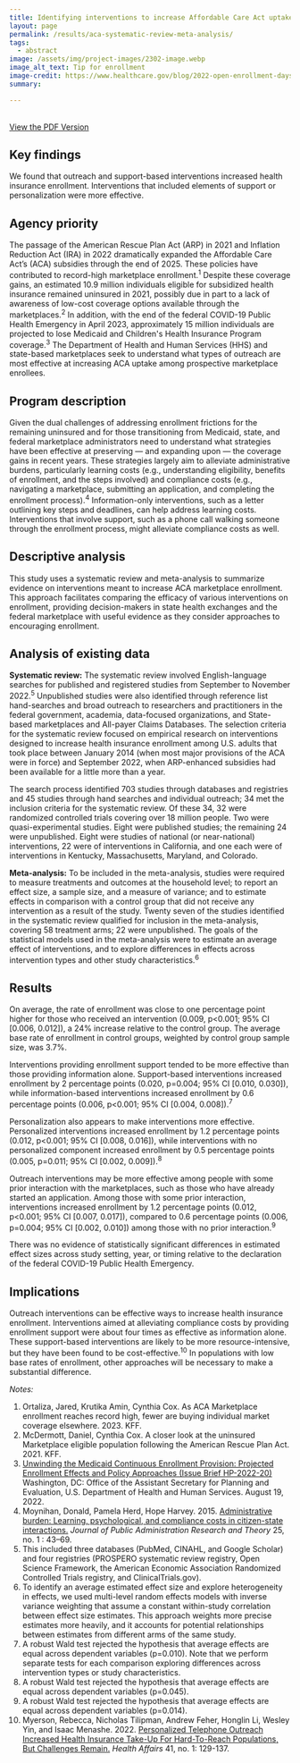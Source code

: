 ```yaml
---
title: Identifying interventions to increase Affordable Care Act uptake through a systematic review and meta-analysis
layout: page
permalink: /results/aca-systematic-review-meta-analysis/
tags: 
  - abstract
image: /assets/img/project-images/2302-image.webp
image_alt_text: Tip for enrollment
image-credit: https://www.healthcare.gov/blog/2022-open-enrollment-days-away/
summary: 

---
```

<br>
<a class="usa-button" href="/assets/abstracts/2302-aca-meta-analysis-abstract.pdf" target="_blank">View the PDF Version</a>

## Key findings
We found that outreach and support-based interventions increased health insurance enrollment. Interventions that included elements of support or personalization were more effective.

## Agency priority
The passage of the American Rescue Plan Act (ARP) in 2021 and Inflation Reduction Act (IRA) in 2022 dramatically expanded the Affordable Care Act’s (ACA) subsidies through the end of 2025. These policies have contributed to record-high marketplace enrollment.<sup>1</sup> Despite these coverage gains, an estimated 10.9 million individuals eligible for subsidized health insurance remained uninsured in 2021, possibly due in part to a lack of awareness of low-cost coverage options available through the marketplaces.<sup>2</sup> In addition, with the end of the federal COVID-19 Public Health Emergency in April 2023, approximately 15 million individuals are projected to lose Medicaid and Children's Health Insurance Program coverage.<sup>3</sup> The Department of Health and Human Services (HHS) and state-based marketplaces seek to understand what types of outreach are most effective at increasing ACA uptake among prospective marketplace enrollees.

## Program description
Given the dual challenges of addressing enrollment frictions for the remaining uninsured and for those transitioning from Medicaid, state, and federal marketplace administrators need to understand what strategies have been effective at preserving — and expanding upon — the coverage gains in recent years. These strategies largely aim to alleviate administrative burdens, particularly learning costs (e.g., understanding eligibility, benefits of enrollment, and the steps involved) and compliance costs (e.g., navigating a marketplace, submitting an application, and completing the enrollment process).<sup>4</sup> Information-only interventions, such as a letter outlining key steps and deadlines, can help address learning costs. Interventions that involve support, such as a phone call walking someone through the enrollment process, might alleviate compliance costs as well.

## Descriptive analysis
This study uses a systematic review and meta-analysis to summarize evidence on interventions meant to increase ACA marketplace enrollment. This approach facilitates comparing the efficacy of various interventions on enrollment, providing decision-makers in state health exchanges and the federal marketplace with useful evidence as they consider approaches to encouraging enrollment. 

## Analysis of existing data
<b>Systematic review:</b> The systematic review involved English-language searches for published and registered studies from September to November 2022.<sup>5</sup> Unpublished studies were also identified through reference list hand-searches and broad outreach to researchers and practitioners in the federal government, academia, data-focused organizations, and State-based marketplaces and All-payer Claims Databases. The selection criteria for the systematic review focused on empirical research on interventions designed to increase health insurance enrollment among U.S. adults that took place between January 2014 (when most major provisions of the ACA were in force) and September 2022, when ARP-enhanced subsidies had been available for a little more than a year.

The search process identified 703 studies through databases and registries and 45 studies through hand searches and individual outreach; 34 met the inclusion criteria for the systematic review. Of these 34, 32 were randomized controlled trials covering over 18 million people. Two were quasi-experimental studies. Eight were published studies; the remaining 24 were unpublished. Eight were studies of national (or near-national) interventions, 22 were of interventions in California, and one each were of interventions in Kentucky, Massachusetts, Maryland, and Colorado.

<b>Meta-analysis:</b> To be included in the meta-analysis, studies were required to measure treatments and outcomes at the household level; to report an effect size, a sample size, and a measure of variance; and to estimate effects in comparison with a control group that did not receive any intervention as a result of the study. Twenty seven of the studies identified in the systematic review qualified for inclusion in the meta-analysis, covering 58 treatment arms; 22 were unpublished. The goals of the statistical models used in the meta-analysis were to estimate an average effect of interventions, and to explore differences in effects across intervention types and other study characteristics.<sup>6</sup>

## Results
On average, the rate of enrollment was close to one percentage point higher for those who received an intervention (0.009, p<0.001; 95% CI [0.006, 0.012]), a 24% increase relative to the control group. The average base rate of enrollment in control groups, weighted by control group sample size, was 3.7%.

Interventions providing enrollment support tended to be more effective than those providing information alone. Support-based interventions increased enrollment by 2 percentage points (0.020, p=0.004; 95% CI [0.010, 0.030]), while information-based interventions increased enrollment by 0.6 percentage points (0.006, p<0.001; 95% CI [0.004, 0.008]).<sup>7</sup>

Personalization also appears to make interventions more effective. Personalized interventions increased enrollment by 1.2 percentage points (0.012, p<0.001; 95% CI [0.008, 0.016]), while interventions with no personalized component increased enrollment by 0.5 percentage points (0.005, p=0.011; 95% CI [0.002, 0.009]).<sup>8</sup>

Outreach interventions may be more effective among people with some prior interaction with the marketplaces, such as those who have already started an application. Among those with some prior interaction, interventions increased enrollment by 1.2 percentage points (0.012, p<0.001; 95% CI [0.007, 0.017]), compared to 0.6 percentage points (0.006, p=0.004; 95% CI [0.002, 0.010]) among those with no prior interaction.<sup>9</sup>

There was no evidence of statistically significant differences in estimated effect sizes across study setting, year, or timing relative to the declaration of the federal COVID-19 Public Health Emergency.

## Implications
Outreach interventions can be effective ways to increase health insurance enrollment. Interventions aimed at alleviating compliance costs by providing enrollment support were about four times as effective as information alone. These support-based interventions are likely to be more resource-intensive, but they have been found to be cost-effective.<sup>10</sup> In populations with low base rates of enrollment, other approaches will be necessary to make a substantial difference.

*Notes:*
1. Ortaliza, Jared, Krutika Amin, Cynthia Cox. As ACA Marketplace enrollment reaches record high, fewer are buying individual market coverage elsewhere. 2023. KFF.
2. McDermott, Daniel, Cynthia Cox. A closer look at the uninsured Marketplace eligible population following the American Rescue Plan Act. 2021. KFF. 
3. <a class="usa-link usa-link--external" href="https://aspe.hhs.gov/sites/default/files/documents/404a7572048090ec1259d216f3fd617e/aspe-end-mcaid-continuous-coverage_IB.pdf.
">Unwinding the Medicaid Continuous Enrollment Provision: Projected Enrollment Effects and Policy Approaches (Issue Brief HP-2022-20) </a> Washington, DC: Office of the Assistant Secretary for Planning and Evaluation, U.S. Department of Health and Human Services. August 19, 2022.  
4. Moynihan, Donald, Pamela Herd, Hope Harvey. 2015. <a class="usa-link usa-link--external" href="https://doi.org/10.1093/jopart/muu009">Administrative burden: Learning, psychological, and compliance costs in citizen-state interactions.</a> _Journal of Public Administration Research and Theory_ 25, no. 1 : 43–69. 
5. This included three databases (PubMed, CINAHL, and Google Scholar) and four registries (PROSPERO systematic review registry, Open Science Framework, the American Economic Association Randomized Controlled Trials registry, and ClinicalTrials.gov).
6.  To identify an average estimated effect size and explore heterogeneity in effects, we used multi-level random effects models with inverse variance weighting that assume a constant within-study correlation between effect size estimates. This approach weights more precise estimates more heavily, and it accounts for potential relationships between estimates from different arms of the same study. 
7. A robust Wald test rejected the hypothesis that average effects are equal across dependent variables (p=0.010). Note that we perform separate tests for each comparison exploring differences across intervention types or study characteristics.
8. A robust Wald test rejected the hypothesis that average effects are equal across dependent variables (p=0.045).
9. A robust Wald test rejected the hypothesis that average effects are equal across dependent variables (p=0.014).
10. Myerson, Rebecca, Nicholas Tilipman, Andrew Feher, Honglin Li, Wesley Yin, and Isaac Menashe. 2022. <a class="usa-link usa-link--external" href="https://www.healthaffairs.org/doi/10.1377/hlthaff.2021.01000">Personalized Telephone Outreach Increased Health Insurance Take-Up For Hard-To-Reach Populations, But Challenges Remain.</a> _Health Affairs_ 41, no. 1: 129-137.
